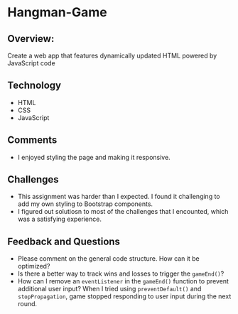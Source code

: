 # Hangman-Game


## Overview: 
Create a web app that features dynamically updated HTML powered by JavaScript code

## Technology 
* HTML
* CSS
* JavaScript

## Comments
* I enjoyed styling the page and making it responsive.  


## Challenges
* This assignment was harder than I expected. I found it challenging to add my own styling to Bootstrap components.
* I figured out solutiosn to most of the challenges that I encounted, which was a satisfying experience.

## Feedback and Questions
* Please comment on the general code structure. How can it be optimized?
* Is there a better way to track wins and losses to trigger the `gameEnd()`?
* How can I remove an `eventListener` in the `gameEnd()` function to prevent additional user input? When I tried using `preventDefault()` and `stopPropagation`, game stopped responding to user input during the next round. 
